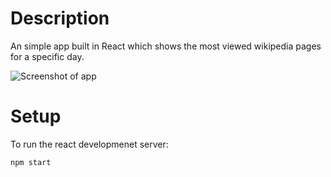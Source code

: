 # Description
An simple app built in React which shows the most viewed wikipedia pages for a specific day.

![Screenshot of app](https://i.imgur.com/m9EskXy.png)

# Setup
To run the react developmenet server:
```
npm start
```